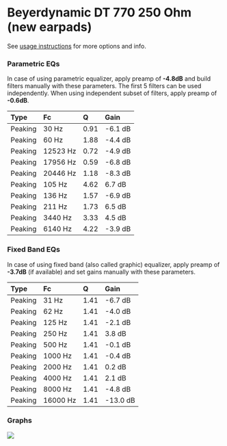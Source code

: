 # Beyerdynamic DT 770 250 Ohm (new earpads)
See [usage instructions](https://github.com/jaakkopasanen/AutoEq#usage) for more options and info.

### Parametric EQs
In case of using parametric equalizer, apply preamp of **-4.8dB** and build filters manually
with these parameters. The first 5 filters can be used independently.
When using independent subset of filters, apply preamp of **-0.6dB**.

| Type    | Fc       |    Q | Gain    |
|:--------|:---------|:-----|:--------|
| Peaking | 30 Hz    | 0.91 | -6.1 dB |
| Peaking | 60 Hz    | 1.88 | -4.4 dB |
| Peaking | 12523 Hz | 0.72 | -4.9 dB |
| Peaking | 17956 Hz | 0.59 | -6.8 dB |
| Peaking | 20446 Hz | 1.18 | -8.3 dB |
| Peaking | 105 Hz   | 4.62 | 6.7 dB  |
| Peaking | 136 Hz   | 1.57 | -6.9 dB |
| Peaking | 211 Hz   | 1.73 | 6.5 dB  |
| Peaking | 3440 Hz  | 3.33 | 4.5 dB  |
| Peaking | 6140 Hz  | 4.22 | -3.9 dB |

### Fixed Band EQs
In case of using fixed band (also called graphic) equalizer, apply preamp of **-3.7dB**
(if available) and set gains manually with these parameters.

| Type    | Fc       |    Q | Gain     |
|:--------|:---------|:-----|:---------|
| Peaking | 31 Hz    | 1.41 | -6.7 dB  |
| Peaking | 62 Hz    | 1.41 | -4.0 dB  |
| Peaking | 125 Hz   | 1.41 | -2.1 dB  |
| Peaking | 250 Hz   | 1.41 | 3.8 dB   |
| Peaking | 500 Hz   | 1.41 | -0.1 dB  |
| Peaking | 1000 Hz  | 1.41 | -0.4 dB  |
| Peaking | 2000 Hz  | 1.41 | 0.2 dB   |
| Peaking | 4000 Hz  | 1.41 | 2.1 dB   |
| Peaking | 8000 Hz  | 1.41 | -4.8 dB  |
| Peaking | 16000 Hz | 1.41 | -13.0 dB |

### Graphs
![](https://raw.githubusercontent.com/jaakkopasanen/AutoEq/master/results/oratory1990/harman_over-ear_2018/Beyerdynamic%20DT%20770%20250%20Ohm%20(new%20earpads)/Beyerdynamic%20DT%20770%20250%20Ohm%20(new%20earpads).png)